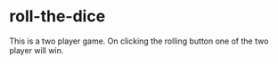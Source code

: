 # roll-the-dice
This is a two player game. On clicking the rolling button one of the two player will win.
